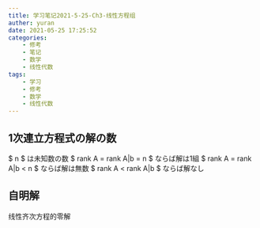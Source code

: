 ```yaml
---
title: 学习笔记2021-5-25-Ch3-线性方程组
auther: yuran
date: 2021-05-25 17:25:52
categories:
    - 修考
    - 笔记
    - 数学
    - 线性代数
tags: 
    - 学习
    - 修考
    - 数学
    - 线性代数
---
```


## 1次連立方程式の解の数
$ n $ は未知数の数
$ rank A = rank A|b = n $ ならば解は1組
$ rank A = rank A|b < n $ ならば解は無数
$ rank A < rank A|b $ ならば解なし

## 自明解
线性齐次方程的零解
